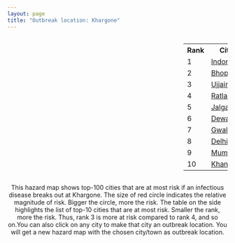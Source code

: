 ```yaml
---
layout: page
title: "Outbreak location: Khargone"
---
```

<div style="width: 100%; overflow: auto;">
<div style="width: 75%; float: left;">
<div id="mapid">
<script src="https://buda-magenta.github.io/hazard_map/load_map.js"></script>

<script>
var marker_outbreak = L.marker([21.818774, 75.606458],{"autoPan": true}).addTo(map); marker_outbreak.bindTooltip("Khargone").openTooltip();

var circle_1 = L.circle([22.720362, 75.868200], {"pane": "markerPane", "color": "red", "fill": true, "fillOpacity": 0.2, "fillRule": "evenodd", "lineCap": "round", "lineJoin": "round", "opacity": 1.0, "radius": 318161, "stroke": true, "weight": 3}).addTo(map);
circle_1.bindTooltip("Indore<br>rank: 1<br>hazard index: 0.318161")
circle_1.bindPopup('<a href="https://buda-magenta.github.io/hazard_map/Indore">Indore</a>')

var circle_2 = L.circle([23.258486, 77.401989], {"pane": "markerPane", "color": "red", "fill": true, "fillOpacity": 0.2, "fillRule": "evenodd", "lineCap": "round", "lineJoin": "round", "opacity": 1.0, "radius": 31300, "stroke": true, "weight": 3}).addTo(map);
circle_2.bindTooltip("Bhopal<br>rank: 2<br>hazard index: 0.031300")
circle_2.bindPopup('<a href="https://buda-magenta.github.io/hazard_map/Bhopal">Bhopal</a>')

var circle_3 = L.circle([23.174597, 75.785142], {"pane": "markerPane", "color": "red", "fill": true, "fillOpacity": 0.2, "fillRule": "evenodd", "lineCap": "round", "lineJoin": "round", "opacity": 1.0, "radius": 12253, "stroke": true, "weight": 3}).addTo(map);
circle_3.bindTooltip("Ujjain<br>rank: 3<br>hazard index: 0.012254")
circle_3.bindPopup('<a href="https://buda-magenta.github.io/hazard_map/Ujjain">Ujjain</a>')

var circle_4 = L.circle([23.480592, 74.917790], {"pane": "markerPane", "color": "red", "fill": true, "fillOpacity": 0.2, "fillRule": "evenodd", "lineCap": "round", "lineJoin": "round", "opacity": 1.0, "radius": 11202, "stroke": true, "weight": 3}).addTo(map);
circle_4.bindTooltip("Ratlam<br>rank: 4<br>hazard index: 0.011202")
circle_4.bindPopup('<a href="https://buda-magenta.github.io/hazard_map/Ratlam">Ratlam</a>')

var circle_5 = L.circle([20.843512, 75.525927], {"pane": "markerPane", "color": "red", "fill": true, "fillOpacity": 0.2, "fillRule": "evenodd", "lineCap": "round", "lineJoin": "round", "opacity": 1.0, "radius": 10951, "stroke": true, "weight": 3}).addTo(map);
circle_5.bindTooltip("Jalgaon<br>rank: 5<br>hazard index: 0.010952")
circle_5.bindPopup('<a href="https://buda-magenta.github.io/hazard_map/Jalgaon">Jalgaon</a>')

var circle_6 = L.circle([23.000000, 76.166667], {"pane": "markerPane", "color": "red", "fill": true, "fillOpacity": 0.2, "fillRule": "evenodd", "lineCap": "round", "lineJoin": "round", "opacity": 1.0, "radius": 8108, "stroke": true, "weight": 3}).addTo(map);
circle_6.bindTooltip("Dewas<br>rank: 6<br>hazard index: 0.008109")
circle_6.bindPopup('<a href="https://buda-magenta.github.io/hazard_map/Dewas">Dewas</a>')

var circle_7 = L.circle([26.203725, 78.157363], {"pane": "markerPane", "color": "red", "fill": true, "fillOpacity": 0.2, "fillRule": "evenodd", "lineCap": "round", "lineJoin": "round", "opacity": 1.0, "radius": 7028, "stroke": true, "weight": 3}).addTo(map);
circle_7.bindTooltip("Gwalior<br>rank: 7<br>hazard index: 0.007028")
circle_7.bindPopup('<a href="https://buda-magenta.github.io/hazard_map/Gwalior">Gwalior</a>')

var circle_8 = L.circle([28.651718, 77.221939], {"pane": "markerPane", "color": "red", "fill": true, "fillOpacity": 0.2, "fillRule": "evenodd", "lineCap": "round", "lineJoin": "round", "opacity": 1.0, "radius": 6716, "stroke": true, "weight": 3}).addTo(map);
circle_8.bindTooltip("Delhi<br>rank: 8<br>hazard index: 0.006716")
circle_8.bindPopup('<a href="https://buda-magenta.github.io/hazard_map/Delhi">Delhi</a>')

var circle_9 = L.circle([19.075990, 72.877393], {"pane": "markerPane", "color": "red", "fill": true, "fillOpacity": 0.2, "fillRule": "evenodd", "lineCap": "round", "lineJoin": "round", "opacity": 1.0, "radius": 4839, "stroke": true, "weight": 3}).addTo(map);
circle_9.bindTooltip("Mumbai<br>rank: 9<br>hazard index: 0.004839")
circle_9.bindPopup('<a href="https://buda-magenta.github.io/hazard_map/Mumbai">Mumbai</a>')

var circle_10 = L.circle([21.977864, 76.568828], {"pane": "markerPane", "color": "red", "fill": true, "fillOpacity": 0.2, "fillRule": "evenodd", "lineCap": "round", "lineJoin": "round", "opacity": 1.0, "radius": 4772, "stroke": true, "weight": 3}).addTo(map);
circle_10.bindTooltip("Khandwa<br>rank: 10<br>hazard index: 0.004773")
circle_10.bindPopup('<a href="https://buda-magenta.github.io/hazard_map/Khandwa">Khandwa</a>')

var circle_11 = L.circle([20.993276, 75.839983], {"pane": "markerPane", "color": "red", "fill": true, "fillOpacity": 0.2, "fillRule": "evenodd", "lineCap": "round", "lineJoin": "round", "opacity": 1.0, "radius": 4465, "stroke": true, "weight": 3}).addTo(map);
circle_11.bindTooltip("Bhusawal<br>rank: 11<br>hazard index: 0.004465")
circle_11.bindPopup('<a href="https://buda-magenta.github.io/hazard_map/Bhusawal">Bhusawal</a>')

var circle_12 = L.circle([21.365999, 74.284004], {"pane": "markerPane", "color": "red", "fill": true, "fillOpacity": 0.2, "fillRule": "evenodd", "lineCap": "round", "lineJoin": "round", "opacity": 1.0, "radius": 2641, "stroke": true, "weight": 3}).addTo(map);
circle_12.bindTooltip("Nandurbar<br>rank: 12<br>hazard index: 0.002642")
circle_12.bindPopup('<a href="https://buda-magenta.github.io/hazard_map/Nandurbar">Nandurbar</a>')

var circle_13 = L.circle([23.021624, 72.579707], {"pane": "markerPane", "color": "red", "fill": true, "fillOpacity": 0.2, "fillRule": "evenodd", "lineCap": "round", "lineJoin": "round", "opacity": 1.0, "radius": 2156, "stroke": true, "weight": 3}).addTo(map);
circle_13.bindTooltip("Ahmedabad<br>rank: 13<br>hazard index: 0.002156")
circle_13.bindPopup('<a href="https://buda-magenta.github.io/hazard_map/Ahmedabad">Ahmedabad</a>')

var circle_14 = L.circle([12.979120, 77.591300], {"pane": "markerPane", "color": "red", "fill": true, "fillOpacity": 0.2, "fillRule": "evenodd", "lineCap": "round", "lineJoin": "round", "opacity": 1.0, "radius": 1909, "stroke": true, "weight": 3}).addTo(map);
circle_14.bindTooltip("Bangalore<br>rank: 14<br>hazard index: 0.001909")
circle_14.bindPopup('<a href="https://buda-magenta.github.io/hazard_map/Bangalore">Bangalore</a>')

var circle_15 = L.circle([25.196826, 76.000893], {"pane": "markerPane", "color": "red", "fill": true, "fillOpacity": 0.2, "fillRule": "evenodd", "lineCap": "round", "lineJoin": "round", "opacity": 1.0, "radius": 1539, "stroke": true, "weight": 3}).addTo(map);
circle_15.bindTooltip("Kota<br>rank: 15<br>hazard index: 0.001539")
circle_15.bindPopup('<a href="https://buda-magenta.github.io/hazard_map/Kota">Kota</a>')

var circle_16 = L.circle([23.587548, 75.675679], {"pane": "markerPane", "color": "red", "fill": true, "fillOpacity": 0.2, "fillRule": "evenodd", "lineCap": "round", "lineJoin": "round", "opacity": 1.0, "radius": 1450, "stroke": true, "weight": 3}).addTo(map);
circle_16.bindTooltip("Nagda<br>rank: 16<br>hazard index: 0.001450")
circle_16.bindPopup('<a href="https://buda-magenta.github.io/hazard_map/Nagda">Nagda</a>')

var circle_17 = L.circle([24.265131, 75.387182], {"pane": "markerPane", "color": "red", "fill": true, "fillOpacity": 0.2, "fillRule": "evenodd", "lineCap": "round", "lineJoin": "round", "opacity": 1.0, "radius": 1359, "stroke": true, "weight": 3}).addTo(map);
circle_17.bindTooltip("Mandsaur<br>rank: 17<br>hazard index: 0.001360")
circle_17.bindPopup('<a href="https://buda-magenta.github.io/hazard_map/Mandsaur">Mandsaur</a>')

var circle_18 = L.circle([17.388786, 78.461065], {"pane": "markerPane", "color": "red", "fill": true, "fillOpacity": 0.2, "fillRule": "evenodd", "lineCap": "round", "lineJoin": "round", "opacity": 1.0, "radius": 1321, "stroke": true, "weight": 3}).addTo(map);
circle_18.bindTooltip("Hyderabad<br>rank: 18<br>hazard index: 0.001321")
circle_18.bindPopup('<a href="https://buda-magenta.github.io/hazard_map/Hyderabad">Hyderabad</a>')

var circle_19 = L.circle([23.115688, 77.066239], {"pane": "markerPane", "color": "red", "fill": true, "fillOpacity": 0.2, "fillRule": "evenodd", "lineCap": "round", "lineJoin": "round", "opacity": 1.0, "radius": 1242, "stroke": true, "weight": 3}).addTo(map);
circle_19.bindTooltip("Sehore<br>rank: 19<br>hazard index: 0.001243")
circle_19.bindPopup('<a href="https://buda-magenta.github.io/hazard_map/Sehore">Sehore</a>')

var circle_20 = L.circle([26.915458, 75.818982], {"pane": "markerPane", "color": "red", "fill": true, "fillOpacity": 0.2, "fillRule": "evenodd", "lineCap": "round", "lineJoin": "round", "opacity": 1.0, "radius": 1107, "stroke": true, "weight": 3}).addTo(map);
circle_20.bindTooltip("Jaipur<br>rank: 20<br>hazard index: 0.001108")
circle_20.bindPopup('<a href="https://buda-magenta.github.io/hazard_map/Jaipur">Jaipur</a>')

var circle_21 = L.circle([23.916667, 78.000000], {"pane": "markerPane", "color": "red", "fill": true, "fillOpacity": 0.2, "fillRule": "evenodd", "lineCap": "round", "lineJoin": "round", "opacity": 1.0, "radius": 1096, "stroke": true, "weight": 3}).addTo(map);
circle_21.bindTooltip("Vidisha<br>rank: 21<br>hazard index: 0.001096")
circle_21.bindPopup('<a href="https://buda-magenta.github.io/hazard_map/Vidisha">Vidisha</a>')

var circle_22 = L.circle([26.296772, 73.035143], {"pane": "markerPane", "color": "red", "fill": true, "fillOpacity": 0.2, "fillRule": "evenodd", "lineCap": "round", "lineJoin": "round", "opacity": 1.0, "radius": 1031, "stroke": true, "weight": 3}).addTo(map);
circle_22.bindTooltip("Jodhpur<br>rank: 22<br>hazard index: 0.001032")
circle_22.bindPopup('<a href="https://buda-magenta.github.io/hazard_map/Jodhpur">Jodhpur</a>')

var circle_23 = L.circle([23.160894, 79.949770], {"pane": "markerPane", "color": "red", "fill": true, "fillOpacity": 0.2, "fillRule": "evenodd", "lineCap": "round", "lineJoin": "round", "opacity": 1.0, "radius": 982, "stroke": true, "weight": 3}).addTo(map);
circle_23.bindTooltip("Jabalpur<br>rank: 23<br>hazard index: 0.000982")
circle_23.bindPopup('<a href="https://buda-magenta.github.io/hazard_map/Jabalpur">Jabalpur</a>')

var circle_24 = L.circle([25.531031, 78.652689], {"pane": "markerPane", "color": "red", "fill": true, "fillOpacity": 0.2, "fillRule": "evenodd", "lineCap": "round", "lineJoin": "round", "opacity": 1.0, "radius": 937, "stroke": true, "weight": 3}).addTo(map);
circle_24.bindTooltip("Jhansi<br>rank: 24<br>hazard index: 0.000937")
circle_24.bindPopup('<a href="https://buda-magenta.github.io/hazard_map/Jhansi">Jhansi</a>')

var circle_25 = L.circle([21.170200, 72.831100], {"pane": "markerPane", "color": "red", "fill": true, "fillOpacity": 0.2, "fillRule": "evenodd", "lineCap": "round", "lineJoin": "round", "opacity": 1.0, "radius": 887, "stroke": true, "weight": 3}).addTo(map);
circle_25.bindTooltip("Surat<br>rank: 25<br>hazard index: 0.000888")
circle_25.bindPopup('<a href="https://buda-magenta.github.io/hazard_map/Surat">Surat</a>')

var circle_26 = L.circle([15.398403, 73.812918], {"pane": "markerPane", "color": "red", "fill": true, "fillOpacity": 0.2, "fillRule": "evenodd", "lineCap": "round", "lineJoin": "round", "opacity": 1.0, "radius": 806, "stroke": true, "weight": 3}).addTo(map);
circle_26.bindTooltip("Vasco Da Gama<br>rank: 26<br>hazard index: 0.000806")
circle_26.bindPopup('<a href="https://buda-magenta.github.io/hazard_map/Vasco_Da_Gama">Vasco Da Gama</a>')

var circle_27 = L.circle([18.521428, 73.854454], {"pane": "markerPane", "color": "red", "fill": true, "fillOpacity": 0.2, "fillRule": "evenodd", "lineCap": "round", "lineJoin": "round", "opacity": 1.0, "radius": 680, "stroke": true, "weight": 3}).addTo(map);
circle_27.bindTooltip("Pune<br>rank: 27<br>hazard index: 0.000680")
circle_27.bindPopup('<a href="https://buda-magenta.github.io/hazard_map/Pune">Pune</a>')

var circle_28 = L.circle([21.149813, 79.082056], {"pane": "markerPane", "color": "red", "fill": true, "fillOpacity": 0.2, "fillRule": "evenodd", "lineCap": "round", "lineJoin": "round", "opacity": 1.0, "radius": 657, "stroke": true, "weight": 3}).addTo(map);
circle_28.bindTooltip("Nagpur<br>rank: 28<br>hazard index: 0.000658")
circle_28.bindPopup('<a href="https://buda-magenta.github.io/hazard_map/Nagpur">Nagpur</a>')

var circle_29 = L.circle([22.541418, 88.357691], {"pane": "markerPane", "color": "red", "fill": true, "fillOpacity": 0.2, "fillRule": "evenodd", "lineCap": "round", "lineJoin": "round", "opacity": 1.0, "radius": 605, "stroke": true, "weight": 3}).addTo(map);
circle_29.bindTooltip("Kolkata<br>rank: 29<br>hazard index: 0.000606")
circle_29.bindPopup('<a href="https://buda-magenta.github.io/hazard_map/Kolkata">Kolkata</a>')

var circle_30 = L.circle([26.469100, 74.639000], {"pane": "markerPane", "color": "red", "fill": true, "fillOpacity": 0.2, "fillRule": "evenodd", "lineCap": "round", "lineJoin": "round", "opacity": 1.0, "radius": 585, "stroke": true, "weight": 3}).addTo(map);
circle_30.bindTooltip("Ajmer<br>rank: 30<br>hazard index: 0.000585")
circle_30.bindPopup('<a href="https://buda-magenta.github.io/hazard_map/Ajmer">Ajmer</a>')

var circle_31 = L.circle([20.761862, 77.192172], {"pane": "markerPane", "color": "red", "fill": true, "fillOpacity": 0.2, "fillRule": "evenodd", "lineCap": "round", "lineJoin": "round", "opacity": 1.0, "radius": 573, "stroke": true, "weight": 3}).addTo(map);
circle_31.bindTooltip("Akola<br>rank: 31<br>hazard index: 0.000574")
circle_31.bindPopup('<a href="https://buda-magenta.github.io/hazard_map/Akola">Akola</a>')

var circle_32 = L.circle([13.083694, 80.270186], {"pane": "markerPane", "color": "red", "fill": true, "fillOpacity": 0.2, "fillRule": "evenodd", "lineCap": "round", "lineJoin": "round", "opacity": 1.0, "radius": 512, "stroke": true, "weight": 3}).addTo(map);
circle_32.bindTooltip("Chennai<br>rank: 32<br>hazard index: 0.000512")
circle_32.bindPopup('<a href="https://buda-magenta.github.io/hazard_map/Chennai">Chennai</a>')

var circle_33 = L.circle([24.578721, 73.686257], {"pane": "markerPane", "color": "red", "fill": true, "fillOpacity": 0.2, "fillRule": "evenodd", "lineCap": "round", "lineJoin": "round", "opacity": 1.0, "radius": 481, "stroke": true, "weight": 3}).addTo(map);
circle_33.bindTooltip("Udaipur<br>rank: 33<br>hazard index: 0.000482")
circle_33.bindPopup('<a href="https://buda-magenta.github.io/hazard_map/Udaipur">Udaipur</a>')

var circle_34 = L.circle([21.237947, 81.633683], {"pane": "markerPane", "color": "red", "fill": true, "fillOpacity": 0.2, "fillRule": "evenodd", "lineCap": "round", "lineJoin": "round", "opacity": 1.0, "radius": 453, "stroke": true, "weight": 3}).addTo(map);
circle_34.bindTooltip("Raipur<br>rank: 34<br>hazard index: 0.000453")
circle_34.bindPopup('<a href="https://buda-magenta.github.io/hazard_map/Raipur">Raipur</a>')

var circle_35 = L.circle([22.297314, 73.194257], {"pane": "markerPane", "color": "red", "fill": true, "fillOpacity": 0.2, "fillRule": "evenodd", "lineCap": "round", "lineJoin": "round", "opacity": 1.0, "radius": 410, "stroke": true, "weight": 3}).addTo(map);
circle_35.bindTooltip("Vadodara<br>rank: 35<br>hazard index: 0.000410")
circle_35.bindPopup('<a href="https://buda-magenta.github.io/hazard_map/Vadodara">Vadodara</a>')

var circle_36 = L.circle([19.877263, 75.339024], {"pane": "markerPane", "color": "red", "fill": true, "fillOpacity": 0.2, "fillRule": "evenodd", "lineCap": "round", "lineJoin": "round", "opacity": 1.0, "radius": 392, "stroke": true, "weight": 3}).addTo(map);
circle_36.bindTooltip("Aurangabad<br>rank: 36<br>hazard index: 0.000392")
circle_36.bindPopup('<a href="https://buda-magenta.github.io/hazard_map/Aurangabad">Aurangabad</a>')

var circle_37 = L.circle([25.488773, 74.699613], {"pane": "markerPane", "color": "red", "fill": true, "fillOpacity": 0.2, "fillRule": "evenodd", "lineCap": "round", "lineJoin": "round", "opacity": 1.0, "radius": 388, "stroke": true, "weight": 3}).addTo(map);
circle_37.bindTooltip("Bhilwara<br>rank: 37<br>hazard index: 0.000388")
circle_37.bindPopup('<a href="https://buda-magenta.github.io/hazard_map/Bhilwara">Bhilwara</a>')

var circle_38 = L.circle([23.493079, 74.348402], {"pane": "markerPane", "color": "red", "fill": true, "fillOpacity": 0.2, "fillRule": "evenodd", "lineCap": "round", "lineJoin": "round", "opacity": 1.0, "radius": 339, "stroke": true, "weight": 3}).addTo(map);
circle_38.bindTooltip("Banswara<br>rank: 38<br>hazard index: 0.000340")
circle_38.bindPopup('<a href="https://buda-magenta.github.io/hazard_map/Banswara">Banswara</a>')

var circle_39 = L.circle([27.175255, 78.009816], {"pane": "markerPane", "color": "red", "fill": true, "fillOpacity": 0.2, "fillRule": "evenodd", "lineCap": "round", "lineJoin": "round", "opacity": 1.0, "radius": 335, "stroke": true, "weight": 3}).addTo(map);
circle_39.bindTooltip("Agra<br>rank: 39<br>hazard index: 0.000336")
circle_39.bindPopup('<a href="https://buda-magenta.github.io/hazard_map/Agra">Agra</a>')

var circle_40 = L.circle([23.809612, 78.759114], {"pane": "markerPane", "color": "red", "fill": true, "fillOpacity": 0.2, "fillRule": "evenodd", "lineCap": "round", "lineJoin": "round", "opacity": 1.0, "radius": 315, "stroke": true, "weight": 3}).addTo(map);
circle_40.bindTooltip("Sagar<br>rank: 40<br>hazard index: 0.000316")
circle_40.bindPopup('<a href="https://buda-magenta.github.io/hazard_map/Sagar">Sagar</a>')

var circle_41 = L.circle([21.145629, 80.268387], {"pane": "markerPane", "color": "red", "fill": true, "fillOpacity": 0.2, "fillRule": "evenodd", "lineCap": "round", "lineJoin": "round", "opacity": 1.0, "radius": 311, "stroke": true, "weight": 3}).addTo(map);
circle_41.bindTooltip("Gondiya<br>rank: 41<br>hazard index: 0.000311")
circle_41.bindPopup('<a href="https://buda-magenta.github.io/hazard_map/Gondiya">Gondiya</a>')

var circle_42 = L.circle([22.600150, 77.926645], {"pane": "markerPane", "color": "red", "fill": true, "fillOpacity": 0.2, "fillRule": "evenodd", "lineCap": "round", "lineJoin": "round", "opacity": 1.0, "radius": 308, "stroke": true, "weight": 3}).addTo(map);
circle_42.bindTooltip("Hoshangabad<br>rank: 42<br>hazard index: 0.000309")
circle_42.bindPopup('<a href="https://buda-magenta.github.io/hazard_map/Hoshangabad">Hoshangabad</a>')

var circle_43 = L.circle([26.838100, 80.934600], {"pane": "markerPane", "color": "red", "fill": true, "fillOpacity": 0.2, "fillRule": "evenodd", "lineCap": "round", "lineJoin": "round", "opacity": 1.0, "radius": 300, "stroke": true, "weight": 3}).addTo(map);
circle_43.bindTooltip("Lucknow<br>rank: 43<br>hazard index: 0.000301")
circle_43.bindPopup('<a href="https://buda-magenta.github.io/hazard_map/Lucknow">Lucknow</a>')

var circle_44 = L.circle([28.402979, 77.310384], {"pane": "markerPane", "color": "red", "fill": true, "fillOpacity": 0.2, "fillRule": "evenodd", "lineCap": "round", "lineJoin": "round", "opacity": 1.0, "radius": 288, "stroke": true, "weight": 3}).addTo(map);
circle_44.bindTooltip("Faridabad<br>rank: 44<br>hazard index: 0.000289")
circle_44.bindPopup('<a href="https://buda-magenta.github.io/hazard_map/Faridabad">Faridabad</a>')

var circle_45 = L.circle([24.462465, 74.850114], {"pane": "markerPane", "color": "red", "fill": true, "fillOpacity": 0.2, "fillRule": "evenodd", "lineCap": "round", "lineJoin": "round", "opacity": 1.0, "radius": 275, "stroke": true, "weight": 3}).addTo(map);
circle_45.bindTooltip("Nimach<br>rank: 45<br>hazard index: 0.000275")
circle_45.bindPopup('<a href="https://buda-magenta.github.io/hazard_map/Nimach">Nimach</a>')

var circle_46 = L.circle([26.269722, 82.994425], {"pane": "markerPane", "color": "red", "fill": true, "fillOpacity": 0.2, "fillRule": "evenodd", "lineCap": "round", "lineJoin": "round", "opacity": 1.0, "radius": 271, "stroke": true, "weight": 3}).addTo(map);
circle_46.bindTooltip("Burhanpur<br>rank: 46<br>hazard index: 0.000271")
circle_46.bindPopup('<a href="https://buda-magenta.github.io/hazard_map/Burhanpur">Burhanpur</a>')

var circle_47 = L.circle([19.194329, 72.970178], {"pane": "markerPane", "color": "red", "fill": true, "fillOpacity": 0.2, "fillRule": "evenodd", "lineCap": "round", "lineJoin": "round", "opacity": 1.0, "radius": 270, "stroke": true, "weight": 3}).addTo(map);
circle_47.bindTooltip("Thane<br>rank: 47<br>hazard index: 0.000271")
circle_47.bindPopup('<a href="https://buda-magenta.github.io/hazard_map/Thane">Thane</a>')

var circle_48 = L.circle([24.500000, 74.500000], {"pane": "markerPane", "color": "red", "fill": true, "fillOpacity": 0.2, "fillRule": "evenodd", "lineCap": "round", "lineJoin": "round", "opacity": 1.0, "radius": 250, "stroke": true, "weight": 3}).addTo(map);
circle_48.bindTooltip("Chittaurgarh<br>rank: 48<br>hazard index: 0.000251")
circle_48.bindPopup('<a href="https://buda-magenta.github.io/hazard_map/Chittaurgarh">Chittaurgarh</a>')

var circle_49 = L.circle([24.700385, 78.518668], {"pane": "markerPane", "color": "red", "fill": true, "fillOpacity": 0.2, "fillRule": "evenodd", "lineCap": "round", "lineJoin": "round", "opacity": 1.0, "radius": 216, "stroke": true, "weight": 3}).addTo(map);
circle_49.bindTooltip("Lalitpur<br>rank: 49<br>hazard index: 0.000216")
circle_49.bindPopup('<a href="https://buda-magenta.github.io/hazard_map/Lalitpur">Lalitpur</a>')

var circle_50 = L.circle([22.139831, 78.809645], {"pane": "markerPane", "color": "red", "fill": true, "fillOpacity": 0.2, "fillRule": "evenodd", "lineCap": "round", "lineJoin": "round", "opacity": 1.0, "radius": 196, "stroke": true, "weight": 3}).addTo(map);
circle_50.bindTooltip("Chhindwara<br>rank: 50<br>hazard index: 0.000196")
circle_50.bindPopup('<a href="https://buda-magenta.github.io/hazard_map/Chhindwara">Chhindwara</a>')

var circle_51 = L.circle([26.460914, 80.321759], {"pane": "markerPane", "color": "red", "fill": true, "fillOpacity": 0.2, "fillRule": "evenodd", "lineCap": "round", "lineJoin": "round", "opacity": 1.0, "radius": 195, "stroke": true, "weight": 3}).addTo(map);
circle_51.bindTooltip("Kanpur<br>rank: 51<br>hazard index: 0.000196")
circle_51.bindPopup('<a href="https://buda-magenta.github.io/hazard_map/Kanpur">Kanpur</a>')

var circle_52 = L.circle([19.290314, 76.602903], {"pane": "markerPane", "color": "red", "fill": true, "fillOpacity": 0.2, "fillRule": "evenodd", "lineCap": "round", "lineJoin": "round", "opacity": 1.0, "radius": 194, "stroke": true, "weight": 3}).addTo(map);
circle_52.bindTooltip("Parbhani<br>rank: 52<br>hazard index: 0.000194")
circle_52.bindPopup('<a href="https://buda-magenta.github.io/hazard_map/Parbhani">Parbhani</a>')

var circle_53 = L.circle([18.627929, 73.800983], {"pane": "markerPane", "color": "red", "fill": true, "fillOpacity": 0.2, "fillRule": "evenodd", "lineCap": "round", "lineJoin": "round", "opacity": 1.0, "radius": 184, "stroke": true, "weight": 3}).addTo(map);
circle_53.bindTooltip("Pimpri Chinchwad<br>rank: 53<br>hazard index: 0.000184")
circle_53.bindPopup('<a href="https://buda-magenta.github.io/hazard_map/Pimpri_Chinchwad">Pimpri Chinchwad</a>')

var circle_54 = L.circle([22.383333, 82.133333], {"pane": "markerPane", "color": "red", "fill": true, "fillOpacity": 0.2, "fillRule": "evenodd", "lineCap": "round", "lineJoin": "round", "opacity": 1.0, "radius": 181, "stroke": true, "weight": 3}).addTo(map);
circle_54.bindTooltip("Bilaspur<br>rank: 54<br>hazard index: 0.000181")
circle_54.bindPopup('<a href="https://buda-magenta.github.io/hazard_map/Bilaspur">Bilaspur</a>')

var circle_55 = L.circle([30.909016, 75.851601], {"pane": "markerPane", "color": "red", "fill": true, "fillOpacity": 0.2, "fillRule": "evenodd", "lineCap": "round", "lineJoin": "round", "opacity": 1.0, "radius": 174, "stroke": true, "weight": 3}).addTo(map);
circle_55.bindTooltip("Ludhiana<br>rank: 55<br>hazard index: 0.000174")
circle_55.bindPopup('<a href="https://buda-magenta.github.io/hazard_map/Ludhiana">Ludhiana</a>')

var circle_56 = L.circle([25.604091, 73.415609], {"pane": "markerPane", "color": "red", "fill": true, "fillOpacity": 0.2, "fillRule": "evenodd", "lineCap": "round", "lineJoin": "round", "opacity": 1.0, "radius": 166, "stroke": true, "weight": 3}).addTo(map);
circle_56.bindTooltip("Pali<br>rank: 56<br>hazard index: 0.000166")
circle_56.bindPopup('<a href="https://buda-magenta.github.io/hazard_map/Pali">Pali</a>')

var circle_57 = L.circle([21.879616, 77.875681], {"pane": "markerPane", "color": "red", "fill": true, "fillOpacity": 0.2, "fillRule": "evenodd", "lineCap": "round", "lineJoin": "round", "opacity": 1.0, "radius": 163, "stroke": true, "weight": 3}).addTo(map);
circle_57.bindTooltip("Betul<br>rank: 57<br>hazard index: 0.000163")
circle_57.bindPopup('<a href="https://buda-magenta.github.io/hazard_map/Betul">Betul</a>')

var circle_58 = L.circle([19.439885, 72.880383], {"pane": "markerPane", "color": "red", "fill": true, "fillOpacity": 0.2, "fillRule": "evenodd", "lineCap": "round", "lineJoin": "round", "opacity": 1.0, "radius": 157, "stroke": true, "weight": 3}).addTo(map);
circle_58.bindTooltip("Vasai<br>rank: 58<br>hazard index: 0.000157")
circle_58.bindPopup('<a href="https://buda-magenta.github.io/hazard_map/Vasai">Vasai</a>')

var circle_59 = L.circle([20.259399, 76.976203], {"pane": "markerPane", "color": "red", "fill": true, "fillOpacity": 0.2, "fillRule": "evenodd", "lineCap": "round", "lineJoin": "round", "opacity": 1.0, "radius": 157, "stroke": true, "weight": 3}).addTo(map);
circle_59.bindTooltip("Malegaon<br>rank: 59<br>hazard index: 0.000157")
circle_59.bindPopup('<a href="https://buda-magenta.github.io/hazard_map/Malegaon">Malegaon</a>')

var circle_60 = L.circle([23.833962, 80.392456], {"pane": "markerPane", "color": "red", "fill": true, "fillOpacity": 0.2, "fillRule": "evenodd", "lineCap": "round", "lineJoin": "round", "opacity": 1.0, "radius": 139, "stroke": true, "weight": 3}).addTo(map);
circle_60.bindTooltip("Murwara<br>rank: 60<br>hazard index: 0.000139")
circle_60.bindPopup('<a href="https://buda-magenta.github.io/hazard_map/Murwara">Murwara</a>')

var circle_61 = L.circle([24.500000, 81.000000], {"pane": "markerPane", "color": "red", "fill": true, "fillOpacity": 0.2, "fillRule": "evenodd", "lineCap": "round", "lineJoin": "round", "opacity": 1.0, "radius": 129, "stroke": true, "weight": 3}).addTo(map);
circle_61.bindTooltip("Satna<br>rank: 61<br>hazard index: 0.000130")
circle_61.bindPopup('<a href="https://buda-magenta.github.io/hazard_map/Satna">Satna</a>')

var circle_62 = L.circle([24.917151, 76.696403], {"pane": "markerPane", "color": "red", "fill": true, "fillOpacity": 0.2, "fillRule": "evenodd", "lineCap": "round", "lineJoin": "round", "opacity": 1.0, "radius": 119, "stroke": true, "weight": 3}).addTo(map);
circle_62.bindTooltip("Baran<br>rank: 62<br>hazard index: 0.000120")
circle_62.bindPopup('<a href="https://buda-magenta.github.io/hazard_map/Baran">Baran</a>')

var circle_63 = L.circle([27.633333, 77.583333], {"pane": "markerPane", "color": "red", "fill": true, "fillOpacity": 0.2, "fillRule": "evenodd", "lineCap": "round", "lineJoin": "round", "opacity": 1.0, "radius": 117, "stroke": true, "weight": 3}).addTo(map);
circle_63.bindTooltip("Mathura<br>rank: 63<br>hazard index: 0.000117")
circle_63.bindPopup('<a href="https://buda-magenta.github.io/hazard_map/Mathura">Mathura</a>')

var circle_64 = L.circle([23.750000, 79.583333], {"pane": "markerPane", "color": "red", "fill": true, "fillOpacity": 0.2, "fillRule": "evenodd", "lineCap": "round", "lineJoin": "round", "opacity": 1.0, "radius": 108, "stroke": true, "weight": 3}).addTo(map);
circle_64.bindTooltip("Damoh<br>rank: 64<br>hazard index: 0.000109")
circle_64.bindPopup('<a href="https://buda-magenta.github.io/hazard_map/Damoh">Damoh</a>')

var circle_65 = L.circle([25.375241, 77.828119], {"pane": "markerPane", "color": "red", "fill": true, "fillOpacity": 0.2, "fillRule": "evenodd", "lineCap": "round", "lineJoin": "round", "opacity": 1.0, "radius": 108, "stroke": true, "weight": 3}).addTo(map);
circle_65.bindTooltip("Shivpuri<br>rank: 65<br>hazard index: 0.000108")
circle_65.bindPopup('<a href="https://buda-magenta.github.io/hazard_map/Shivpuri">Shivpuri</a>')

var circle_66 = L.circle([26.099214, 74.312704], {"pane": "markerPane", "color": "red", "fill": true, "fillOpacity": 0.2, "fillRule": "evenodd", "lineCap": "round", "lineJoin": "round", "opacity": 1.0, "radius": 105, "stroke": true, "weight": 3}).addTo(map);
circle_66.bindTooltip("Beawar<br>rank: 66<br>hazard index: 0.000105")
circle_66.bindPopup('<a href="https://buda-magenta.github.io/hazard_map/Beawar">Beawar</a>')

var circle_67 = L.circle([19.169335, 77.311013], {"pane": "markerPane", "color": "red", "fill": true, "fillOpacity": 0.2, "fillRule": "evenodd", "lineCap": "round", "lineJoin": "round", "opacity": 1.0, "radius": 100, "stroke": true, "weight": 3}).addTo(map);
circle_67.bindTooltip("Nanded Waghala<br>rank: 67<br>hazard index: 0.000101")
circle_67.bindPopup('<a href="https://buda-magenta.github.io/hazard_map/Nanded_Waghala">Nanded Waghala</a>')

var circle_68 = L.circle([24.759267, 81.655000], {"pane": "markerPane", "color": "red", "fill": true, "fillOpacity": 0.2, "fillRule": "evenodd", "lineCap": "round", "lineJoin": "round", "opacity": 1.0, "radius": 97, "stroke": true, "weight": 3}).addTo(map);
circle_68.bindTooltip("Rewa<br>rank: 68<br>hazard index: 0.000098")
circle_68.bindPopup('<a href="https://buda-magenta.github.io/hazard_map/Rewa">Rewa</a>')

var circle_69 = L.circle([19.918233, 75.868625], {"pane": "markerPane", "color": "red", "fill": true, "fillOpacity": 0.2, "fillRule": "evenodd", "lineCap": "round", "lineJoin": "round", "opacity": 1.0, "radius": 97, "stroke": true, "weight": 3}).addTo(map);
circle_69.bindTooltip("Jalna<br>rank: 69<br>hazard index: 0.000098")
circle_69.bindPopup('<a href="https://buda-magenta.github.io/hazard_map/Jalna">Jalna</a>')

var circle_70 = L.circle([20.011247, 73.790236], {"pane": "markerPane", "color": "red", "fill": true, "fillOpacity": 0.2, "fillRule": "evenodd", "lineCap": "round", "lineJoin": "round", "opacity": 1.0, "radius": 95, "stroke": true, "weight": 3}).addTo(map);
circle_70.bindTooltip("Nashik<br>rank: 70<br>hazard index: 0.000095")
circle_70.bindPopup('<a href="https://buda-magenta.github.io/hazard_map/Nashik">Nashik</a>')

var circle_71 = L.circle([28.428262, 77.002700], {"pane": "markerPane", "color": "red", "fill": true, "fillOpacity": 0.2, "fillRule": "evenodd", "lineCap": "round", "lineJoin": "round", "opacity": 1.0, "radius": 94, "stroke": true, "weight": 3}).addTo(map);
circle_71.bindTooltip("Gurgaon<br>rank: 71<br>hazard index: 0.000095")
circle_71.bindPopup('<a href="https://buda-magenta.github.io/hazard_map/Gurgaon">Gurgaon</a>')

var circle_72 = L.circle([31.292011, 75.568058], {"pane": "markerPane", "color": "red", "fill": true, "fillOpacity": 0.2, "fillRule": "evenodd", "lineCap": "round", "lineJoin": "round", "opacity": 1.0, "radius": 93, "stroke": true, "weight": 3}).addTo(map);
circle_72.bindTooltip("Jalandhar<br>rank: 72<br>hazard index: 0.000093")
circle_72.bindPopup('<a href="https://buda-magenta.github.io/hazard_map/Jalandhar">Jalandhar</a>')

var circle_73 = L.circle([18.351469, 76.755121], {"pane": "markerPane", "color": "red", "fill": true, "fillOpacity": 0.2, "fillRule": "evenodd", "lineCap": "round", "lineJoin": "round", "opacity": 1.0, "radius": 90, "stroke": true, "weight": 3}).addTo(map);
circle_73.bindTooltip("Latur<br>rank: 73<br>hazard index: 0.000091")
circle_73.bindPopup('<a href="https://buda-magenta.github.io/hazard_map/Latur">Latur</a>')

var circle_74 = L.circle([28.015929, 73.317137], {"pane": "markerPane", "color": "red", "fill": true, "fillOpacity": 0.2, "fillRule": "evenodd", "lineCap": "round", "lineJoin": "round", "opacity": 1.0, "radius": 90, "stroke": true, "weight": 3}).addTo(map);
circle_74.bindTooltip("Bikaner<br>rank: 74<br>hazard index: 0.000090")
circle_74.bindPopup('<a href="https://buda-magenta.github.io/hazard_map/Bikaner">Bikaner</a>')

var circle_75 = L.circle([12.305183, 76.655361], {"pane": "markerPane", "color": "red", "fill": true, "fillOpacity": 0.2, "fillRule": "evenodd", "lineCap": "round", "lineJoin": "round", "opacity": 1.0, "radius": 89, "stroke": true, "weight": 3}).addTo(map);
circle_75.bindTooltip("Mysore<br>rank: 75<br>hazard index: 0.000090")
circle_75.bindPopup('<a href="https://buda-magenta.github.io/hazard_map/Mysore">Mysore</a>')

var circle_76 = L.circle([25.609324, 85.123525], {"pane": "markerPane", "color": "red", "fill": true, "fillOpacity": 0.2, "fillRule": "evenodd", "lineCap": "round", "lineJoin": "round", "opacity": 1.0, "radius": 89, "stroke": true, "weight": 3}).addTo(map);
circle_76.bindTooltip("Patna<br>rank: 76<br>hazard index: 0.000089")
circle_76.bindPopup('<a href="https://buda-magenta.github.io/hazard_map/Patna">Patna</a>')

var circle_77 = L.circle([24.500000, 77.500000], {"pane": "markerPane", "color": "red", "fill": true, "fillOpacity": 0.2, "fillRule": "evenodd", "lineCap": "round", "lineJoin": "round", "opacity": 1.0, "radius": 88, "stroke": true, "weight": 3}).addTo(map);
circle_77.bindTooltip("Guna<br>rank: 77<br>hazard index: 0.000088")
circle_77.bindPopup('<a href="https://buda-magenta.github.io/hazard_map/Guna">Guna</a>')

var circle_78 = L.circle([25.438130, 81.833800], {"pane": "markerPane", "color": "red", "fill": true, "fillOpacity": 0.2, "fillRule": "evenodd", "lineCap": "round", "lineJoin": "round", "opacity": 1.0, "radius": 88, "stroke": true, "weight": 3}).addTo(map);
circle_78.bindTooltip("Allahabad<br>rank: 78<br>hazard index: 0.000088")
circle_78.bindPopup('<a href="https://buda-magenta.github.io/hazard_map/Allahabad">Allahabad</a>')

var circle_79 = L.circle([25.335649, 83.007629], {"pane": "markerPane", "color": "red", "fill": true, "fillOpacity": 0.2, "fillRule": "evenodd", "lineCap": "round", "lineJoin": "round", "opacity": 1.0, "radius": 85, "stroke": true, "weight": 3}).addTo(map);
circle_79.bindTooltip("Varanasi<br>rank: 79<br>hazard index: 0.000085")
circle_79.bindPopup('<a href="https://buda-magenta.github.io/hazard_map/Varanasi">Varanasi</a>')

var circle_80 = L.circle([22.305199, 70.802833], {"pane": "markerPane", "color": "red", "fill": true, "fillOpacity": 0.2, "fillRule": "evenodd", "lineCap": "round", "lineJoin": "round", "opacity": 1.0, "radius": 82, "stroke": true, "weight": 3}).addTo(map);
circle_80.bindTooltip("Rajkot<br>rank: 80<br>hazard index: 0.000083")
circle_80.bindPopup('<a href="https://buda-magenta.github.io/hazard_map/Rajkot">Rajkot</a>')

var circle_81 = L.circle([22.778500, 73.624516], {"pane": "markerPane", "color": "red", "fill": true, "fillOpacity": 0.2, "fillRule": "evenodd", "lineCap": "round", "lineJoin": "round", "opacity": 1.0, "radius": 78, "stroke": true, "weight": 3}).addTo(map);
circle_81.bindTooltip("Godhra<br>rank: 81<br>hazard index: 0.000078")
circle_81.bindPopup('<a href="https://buda-magenta.github.io/hazard_map/Godhra">Godhra</a>')

var circle_82 = L.circle([19.362531, 73.078475], {"pane": "markerPane", "color": "red", "fill": true, "fillOpacity": 0.2, "fillRule": "evenodd", "lineCap": "round", "lineJoin": "round", "opacity": 1.0, "radius": 75, "stroke": true, "weight": 3}).addTo(map);
circle_82.bindTooltip("Bhiwandi<br>rank: 82<br>hazard index: 0.000076")
circle_82.bindPopup('<a href="https://buda-magenta.github.io/hazard_map/Bhiwandi">Bhiwandi</a>')

var circle_83 = L.circle([29.000653, 77.768229], {"pane": "markerPane", "color": "red", "fill": true, "fillOpacity": 0.2, "fillRule": "evenodd", "lineCap": "round", "lineJoin": "round", "opacity": 1.0, "radius": 71, "stroke": true, "weight": 3}).addTo(map);
circle_83.bindTooltip("Meerut<br>rank: 83<br>hazard index: 0.000071")
circle_83.bindPopup('<a href="https://buda-magenta.github.io/hazard_map/Meerut">Meerut</a>')

var circle_84 = L.circle([22.689507, 72.871520], {"pane": "markerPane", "color": "red", "fill": true, "fillOpacity": 0.2, "fillRule": "evenodd", "lineCap": "round", "lineJoin": "round", "opacity": 1.0, "radius": 70, "stroke": true, "weight": 3}).addTo(map);
circle_84.bindTooltip("Nadiad<br>rank: 84<br>hazard index: 0.000070")
circle_84.bindPopup('<a href="https://buda-magenta.github.io/hazard_map/Nadiad">Nadiad</a>')

var circle_85 = L.circle([28.901090, 76.580194], {"pane": "markerPane", "color": "red", "fill": true, "fillOpacity": 0.2, "fillRule": "evenodd", "lineCap": "round", "lineJoin": "round", "opacity": 1.0, "radius": 69, "stroke": true, "weight": 3}).addTo(map);
circle_85.bindTooltip("Rohtak<br>rank: 85<br>hazard index: 0.000069")
circle_85.bindPopup('<a href="https://buda-magenta.github.io/hazard_map/Rohtak">Rohtak</a>')

var circle_86 = L.circle([26.229141, 76.304533], {"pane": "markerPane", "color": "red", "fill": true, "fillOpacity": 0.2, "fillRule": "evenodd", "lineCap": "round", "lineJoin": "round", "opacity": 1.0, "radius": 63, "stroke": true, "weight": 3}).addTo(map);
circle_86.bindTooltip("Sawai Madhopur<br>rank: 86<br>hazard index: 0.000064")
circle_86.bindPopup('<a href="https://buda-magenta.github.io/hazard_map/Sawai_Madhopur">Sawai Madhopur</a>')

var circle_87 = L.circle([16.850253, 74.594888], {"pane": "markerPane", "color": "red", "fill": true, "fillOpacity": 0.2, "fillRule": "evenodd", "lineCap": "round", "lineJoin": "round", "opacity": 1.0, "radius": 61, "stroke": true, "weight": 3}).addTo(map);
circle_87.bindTooltip("Sangli<br>rank: 87<br>hazard index: 0.000061")
circle_87.bindPopup('<a href="https://buda-magenta.github.io/hazard_map/Sangli">Sangli</a>')

var circle_88 = L.circle([28.863842, 78.805778], {"pane": "markerPane", "color": "red", "fill": true, "fillOpacity": 0.2, "fillRule": "evenodd", "lineCap": "round", "lineJoin": "round", "opacity": 1.0, "radius": 60, "stroke": true, "weight": 3}).addTo(map);
circle_88.bindTooltip("Moradabad<br>rank: 88<br>hazard index: 0.000061")
circle_88.bindPopup('<a href="https://buda-magenta.github.io/hazard_map/Moradabad">Moradabad</a>')

var circle_89 = L.circle([23.223288, 72.649227], {"pane": "markerPane", "color": "red", "fill": true, "fillOpacity": 0.2, "fillRule": "evenodd", "lineCap": "round", "lineJoin": "round", "opacity": 1.0, "radius": 58, "stroke": true, "weight": 3}).addTo(map);
circle_89.bindTooltip("Gandhinagar<br>rank: 89<br>hazard index: 0.000058")
circle_89.bindPopup('<a href="https://buda-magenta.github.io/hazard_map/Gandhinagar">Gandhinagar</a>')

var circle_90 = L.circle([21.154541, 77.644296], {"pane": "markerPane", "color": "red", "fill": true, "fillOpacity": 0.2, "fillRule": "evenodd", "lineCap": "round", "lineJoin": "round", "opacity": 1.0, "radius": 56, "stroke": true, "weight": 3}).addTo(map);
circle_90.bindTooltip("Amravati<br>rank: 90<br>hazard index: 0.000057")
circle_90.bindPopup('<a href="https://buda-magenta.github.io/hazard_map/Amravati">Amravati</a>')

var circle_91 = L.circle([30.733442, 76.779714], {"pane": "markerPane", "color": "red", "fill": true, "fillOpacity": 0.2, "fillRule": "evenodd", "lineCap": "round", "lineJoin": "round", "opacity": 1.0, "radius": 56, "stroke": true, "weight": 3}).addTo(map);
circle_91.bindTooltip("Chandigarh<br>rank: 91<br>hazard index: 0.000057")
circle_91.bindPopup('<a href="https://buda-magenta.github.io/hazard_map/Chandigarh">Chandigarh</a>')

var circle_92 = L.circle([22.558499, 72.962563], {"pane": "markerPane", "color": "red", "fill": true, "fillOpacity": 0.2, "fillRule": "evenodd", "lineCap": "round", "lineJoin": "round", "opacity": 1.0, "radius": 55, "stroke": true, "weight": 3}).addTo(map);
circle_92.bindTooltip("Anand<br>rank: 92<br>hazard index: 0.000055")
circle_92.bindPopup('<a href="https://buda-magenta.github.io/hazard_map/Anand">Anand</a>')

var circle_93 = L.circle([23.795281, 86.430964], {"pane": "markerPane", "color": "red", "fill": true, "fillOpacity": 0.2, "fillRule": "evenodd", "lineCap": "round", "lineJoin": "round", "opacity": 1.0, "radius": 54, "stroke": true, "weight": 3}).addTo(map);
circle_93.bindTooltip("Dhanbad<br>rank: 93<br>hazard index: 0.000054")
circle_93.bindPopup('<a href="https://buda-magenta.github.io/hazard_map/Dhanbad">Dhanbad</a>')

var circle_94 = L.circle([26.500000, 78.750000], {"pane": "markerPane", "color": "red", "fill": true, "fillOpacity": 0.2, "fillRule": "evenodd", "lineCap": "round", "lineJoin": "round", "opacity": 1.0, "radius": 52, "stroke": true, "weight": 3}).addTo(map);
circle_94.bindTooltip("Bhind<br>rank: 94<br>hazard index: 0.000052")
circle_94.bindPopup('<a href="https://buda-magenta.github.io/hazard_map/Bhind">Bhind</a>')

var circle_95 = L.circle([21.199035, 81.397955], {"pane": "markerPane", "color": "red", "fill": true, "fillOpacity": 0.2, "fillRule": "evenodd", "lineCap": "round", "lineJoin": "round", "opacity": 1.0, "radius": 50, "stroke": true, "weight": 3}).addTo(map);
circle_95.bindTooltip("Durg<br>rank: 95<br>hazard index: 0.000051")
circle_95.bindPopup('<a href="https://buda-magenta.github.io/hazard_map/Durg">Durg</a>')

var circle_96 = L.circle([20.030976, 79.358139], {"pane": "markerPane", "color": "red", "fill": true, "fillOpacity": 0.2, "fillRule": "evenodd", "lineCap": "round", "lineJoin": "round", "opacity": 1.0, "radius": 49, "stroke": true, "weight": 3}).addTo(map);
circle_96.bindTooltip("Chandrapur<br>rank: 96<br>hazard index: 0.000050")
circle_96.bindPopup('<a href="https://buda-magenta.github.io/hazard_map/Chandrapur">Chandrapur</a>')

var circle_97 = L.circle([13.340077, 77.100621], {"pane": "markerPane", "color": "red", "fill": true, "fillOpacity": 0.2, "fillRule": "evenodd", "lineCap": "round", "lineJoin": "round", "opacity": 1.0, "radius": 48, "stroke": true, "weight": 3}).addTo(map);
circle_97.bindTooltip("Tumkur<br>rank: 97<br>hazard index: 0.000049")
circle_97.bindPopup('<a href="https://buda-magenta.github.io/hazard_map/Tumkur">Tumkur</a>')

var circle_98 = L.circle([27.265212, 77.369126], {"pane": "markerPane", "color": "red", "fill": true, "fillOpacity": 0.2, "fillRule": "evenodd", "lineCap": "round", "lineJoin": "round", "opacity": 1.0, "radius": 46, "stroke": true, "weight": 3}).addTo(map);
circle_98.bindTooltip("Bharatpur<br>rank: 98<br>hazard index: 0.000046")
circle_98.bindPopup('<a href="https://buda-magenta.github.io/hazard_map/Bharatpur">Bharatpur</a>')

var circle_99 = L.circle([29.988077, 77.508130], {"pane": "markerPane", "color": "red", "fill": true, "fillOpacity": 0.2, "fillRule": "evenodd", "lineCap": "round", "lineJoin": "round", "opacity": 1.0, "radius": 45, "stroke": true, "weight": 3}).addTo(map);
circle_99.bindTooltip("Saharanpur<br>rank: 99<br>hazard index: 0.000045")
circle_99.bindPopup('<a href="https://buda-magenta.github.io/hazard_map/Saharanpur">Saharanpur</a>')

var circle_100 = L.circle([32.718561, 74.858092], {"pane": "markerPane", "color": "red", "fill": true, "fillOpacity": 0.2, "fillRule": "evenodd", "lineCap": "round", "lineJoin": "round", "opacity": 1.0, "radius": 42, "stroke": true, "weight": 3}).addTo(map);
circle_100.bindTooltip("Jammu<br>rank: 100<br>hazard index: 0.000043")
circle_100.bindPopup('<a href="https://buda-magenta.github.io/hazard_map/Jammu">Jammu</a>')
</script>
</div>
</div>


<div style="width: 20%; float: right;">
<table>
<tr>
<th>Rank</th>
<th>City</th>
</tr>

<tr>
<td>1</td>
<td><a href="https://buda-magenta.github.io/hazard_map/Indore">Indore</a></td>
</tr>

<tr>
<td>2</td>
<td><a href="https://buda-magenta.github.io/hazard_map/Bhopal">Bhopal</a></td>
</tr>

<tr>
<td>3</td>
<td><a href="https://buda-magenta.github.io/hazard_map/Ujjain">Ujjain</a></td>
</tr>

<tr>
<td>4</td>
<td><a href="https://buda-magenta.github.io/hazard_map/Ratlam">Ratlam</a></td>
</tr>

<tr>
<td>5</td>
<td><a href="https://buda-magenta.github.io/hazard_map/Jalgaon">Jalgaon</a></td>
</tr>

<tr>
<td>6</td>
<td><a href="https://buda-magenta.github.io/hazard_map/Dewas">Dewas</a></td>
</tr>

<tr>
<td>7</td>
<td><a href="https://buda-magenta.github.io/hazard_map/Gwalior">Gwalior</a></td>
</tr>

<tr>
<td>8</td>
<td><a href="https://buda-magenta.github.io/hazard_map/Delhi">Delhi</a></td>
</tr>

<tr>
<td>9</td>
<td><a href="https://buda-magenta.github.io/hazard_map/Mumbai">Mumbai</a></td>
</tr>

<tr>
<td>10</td>
<td><a href="https://buda-magenta.github.io/hazard_map/Khandwa">Khandwa</a></td>
</tr>

</table>
</div>
</div>


<p align="center">This hazard map shows top-100 cities that are at most risk if an infectious disease breaks out at Khargone. The size of red circle indicates the relative magnitude of risk. Bigger the circle, more the risk. The table on the side highlights the list of top-10 cities that are at most risk. Smaller the rank, more the risk. Thus, rank 3 is more at risk compared to rank 4, and so on.You can also click on any city to make that city an outbreak location. You will get a new hazard map with the chosen city/town as outbreak location.
</p>